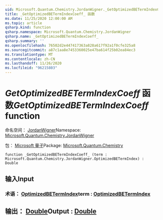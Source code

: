 ```yaml
---
uid: Microsoft.Quantum.Chemistry.JordanWigner._GetOptimizedBETermIndexCoeff_
title: _GetOptimizedBETermIndexCoeff_ 函数
ms.date: 11/25/2020 12:00:00 AM
ms.topic: article
qsharp.kind: function
qsharp.namespace: Microsoft.Quantum.Chemistry.JordanWigner
qsharp.name: _GetOptimizedBETermIndexCoeff_
qsharp.summary: ''
ms.openlocfilehash: 76502d2e447417363a828a617f92a1f0cfe325a8
ms.sourcegitcommit: a87c1aa8e7453360025e47ba614f25b02ea84ec3
ms.translationtype: MT
ms.contentlocale: zh-CN
ms.lasthandoff: 11/26/2020
ms.locfileid: "96215803"
---
```

# <a name="_getoptimizedbetermindexcoeff_-function"></a><span data-ttu-id="f9fb8-102">_GetOptimizedBETermIndexCoeff_ 函数</span><span class="sxs-lookup"><span data-stu-id="f9fb8-102">_GetOptimizedBETermIndexCoeff_ function</span></span>

<span data-ttu-id="f9fb8-103">命名空间： [JordanWigner](xref:Microsoft.Quantum.Chemistry.JordanWigner)</span><span class="sxs-lookup"><span data-stu-id="f9fb8-103">Namespace: [Microsoft.Quantum.Chemistry.JordanWigner](xref:Microsoft.Quantum.Chemistry.JordanWigner)</span></span>

<span data-ttu-id="f9fb8-104">包： [Microsoft 量子](https://nuget.org/packages/Microsoft.Quantum.Chemistry)</span><span class="sxs-lookup"><span data-stu-id="f9fb8-104">Package: [Microsoft.Quantum.Chemistry](https://nuget.org/packages/Microsoft.Quantum.Chemistry)</span></span>




```qsharp
function _GetOptimizedBETermIndexCoeff_ (term : Microsoft.Quantum.Chemistry.JordanWigner.OptimizedBETermIndex) : Double
```


## <a name="input"></a><span data-ttu-id="f9fb8-105">输入</span><span class="sxs-lookup"><span data-stu-id="f9fb8-105">Input</span></span>

### <a name="term--optimizedbetermindex"></a><span data-ttu-id="f9fb8-106">术语： [OptimizedBETermIndex](xref:Microsoft.Quantum.Chemistry.JordanWigner.OptimizedBETermIndex)</span><span class="sxs-lookup"><span data-stu-id="f9fb8-106">term : [OptimizedBETermIndex](xref:Microsoft.Quantum.Chemistry.JordanWigner.OptimizedBETermIndex)</span></span>





## <a name="output--double"></a><span data-ttu-id="f9fb8-107">输出： [Double](xref:microsoft.quantum.lang-ref.double)</span><span class="sxs-lookup"><span data-stu-id="f9fb8-107">Output : [Double](xref:microsoft.quantum.lang-ref.double)</span></span>

